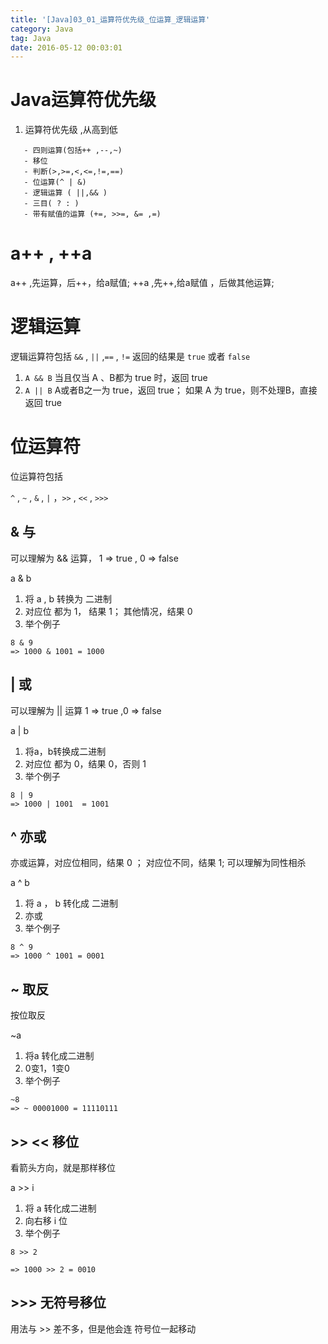 ```yaml
---
title: '[Java]03_01_运算符优先级_位运算_逻辑运算'
category: Java
tag: Java
date: 2016-05-12 00:03:01
---
```


# Java运算符优先级


1. 运算符优先级 ,从高到低
```
   - 四则运算(包括++ ,--,~)
   - 移位
   - 判断(>,>=,<,<=,!=,==)
   - 位运算(^ | &)
   - 逻辑运算 ( ||,&& )
   - 三目( ? : )
   - 带有赋值的运算 (+=, >>=, &= ,=)
```

# a++ , ++a

a++ ,先运算，后++，给a赋值;
++a ,先++,给a赋值 ，后做其他运算;

# 逻辑运算

逻辑运算符包括 `&&` ,  `||` ,`==` , `!=`
返回的结果是 `true` 或者 `false` 


1. `A && B`
当且仅当 A 、B都为 true 时，返回 true
2. `A || B`
A或者B之一为 true，返回 true； 
如果 A 为 true，则不处理B，直接返回 true



# 位运算符

位运算符包括

`^` ,  `~` ,  `&` , `|` ，`>>` , `<<` ,  `>>>`

## & 与


可以理解为 && 运算， 1 => true , 0 => false

a & b 
1. 将 a , b 转换为 二进制
2. 对应位 都为 1， 结果 1； 其他情况，结果 0
3. 举个例子
````
8 & 9
=> 1000 & 1001 = 1000

````

## | 或

可以理解为 || 运算  1 => true ,0 => false

a | b

1. 将a，b转换成二进制
2. 对应位 都为 0，结果 0，否则 1
3. 举个例子
```
8 | 9
=> 1000 | 1001  = 1001
```



## ^ 亦或

亦或运算，对应位相同，结果 0 ； 对应位不同，结果 1; 可以理解为同性相杀

a ^ b
1. 将 a ， b 转化成 二进制
2. 亦或
3. 举个例子
```
8 ^ 9
=> 1000 ^ 1001 = 0001
```


## ~ 取反

按位取反

~a

1. 将a 转化成二进制
2. 0变1，1变0
3. 举个例子
```
~8
=> ~ 00001000 = 11110111 
```

## >>  << 移位

看箭头方向，就是那样移位

a >> i
1. 将 a 转化成二进制
2. 向右移 i 位
3. 举个例子
```
8 >> 2

=> 1000 >> 2 = 0010
```


## >>> 无符号移位

用法与 >> 差不多，但是他会连 符号位一起移动

